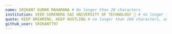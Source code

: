 ```yaml
---
name: SRIKANT KUMAR MAHARANA # No longer than 28 characters
institution: VEER SURENDRA SAI UNIVERSITY OF TECHNOLOGY 🚩 # no longer than 58 characters
quote: KEEP DREAMING, KEEP HUSTLING # no longer than 100 characters, avoid using quotes(") to guarantee the format remains the same.
github_user: SRIKANT797
---
```


